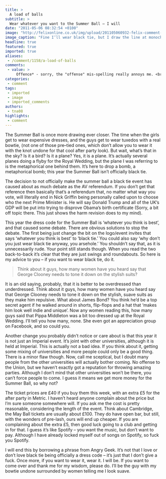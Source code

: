 ```yaml
---
title: >
  A load of balls
subtitle: >
  Wear whatever you want to the Summer Ball – I will
date: "2011-05-06 08:32:54 +0100"
image: "http://felixonline.co.uk/img/upload/201105060932-felix-comment-illustration-thursday-5th-may-2011-benjamin-kennedy.jpg"
image_caption: "Fine I’ll wear black tie, but I draw the line at monochrome"
headline: true
featured: true
imported: true
aliases:
 - /comment/1158/a-load-of-balls
comments:
 - value: >
     Offence* - sorry, the "offense" mis-spelling really annoys me. <br> <br>Otherwise, great comment piece!,I think you are missing the point. <br> <br>The real reason people are so pissed off is because no official dress-code means that the ball is now pretty much officially a festival. <br> <br>Considering that this was the only college-wide formal on the social calendar, we are now left with a total of ZERO formals per year. <br> <br>Formals are an integral part of the university experience, and as a result of these changes our only formal has been taken away from us. <br> <br>In response this sentiment, Alexander Kendall has suggested that people should just rent out the UDH and have a formal with their clubs and societies; (http://www.facebook.com/#!/imperialcollegeunion/posts/125292977545266). <br> <br>Quite frankly I find this insulting! <br> <br>The summer ball is supposed to be OUR formal. <br>It is the last send off from imperial and should be treated with some respect. <br> <br>So thank you for the festival, <br>but can you now organise a summer ball pl
categories:
 - comment
tags:
 - imported
 - image
 - imported_comments
authors:
 - tna08
highlights:
 - comment
---
```


The Summer Ball is once more drawing ever closer. The time when the girls get to wear expensive dresses, and the guys get to wear tuxedos with a real bowtie, (not one of those pre–tied ones, which don’t allow you to wear it with the knot undone for that cool after party look). But wait, what’s that in the sky? Is it a bird? Is it a plane? Yes, it is a plane. It’s actually several planes doing a flyby for the Royal Wedding, but the plane I was referring to is the metaphorical one behind them. It’s here to drop a bomb, a metaphorical bomb; this year the Summer Ball isn’t officially black tie.

The decision to not officially make the summer ball a black tie event has caused about as much debate as the AV referendum. If you don’t get that reference then basically that’s a referendum that, no matter what way you vote, will literally end in Nick Griffin being personally called upon to choose who the next Prime Minister is. He will say Donald Trump and all of the UK’s GDP will be put into trying to disprove Obama’s birth certificate (Sorry, a bit off topic there. This just shows the harm revision does to my mind).

This year the dress code for the Summer Ball is ‘whatever you think is best’, and that caused some debate. There are obvious solutions to stop the debate. The first being just change the bit on the logo/event invites that says ‘whatever you think is best’ to ‘black tie.’ You could also say ‘why don’t you just wear black tie anyway, you arsehole.’ You shouldn’t say that, as it is unnecessarily rude. Your point still stands though. When you read the two back-to-back it’s clear that they are just swings and roundabouts. So here is my advice to you – if you want to wear black tie, do it.

> Think about it guys, how many women have you heard say that George Clooney needs to tone it down on the stylish suits?

It is an old saying, probably, that it is better to be overdressed than underdressed. Think about it guys, how many women have you heard say that George Clooney needs to tone it down on the stylish, suave suits as they make him repulsive. What about James Bond? You think he’d be a top secret agent if he walked around in shorts, flip-flops and a hat that ‘makes him look well indie and unique’. Now any women reading this, how many guys said that Pippa Middleton was a bit too dressed up at the Royal Wedding. I’ll tell you how many, none. She even got an appreciation group on Facebook, and so could you.

Another change you probably didn’t notice or care about is that this year it is not just an Imperial event. It’s joint with other universities, although it is held at Imperial. This is actually not a bad idea. If you think about it, getting some mixing of universities and more people could only be a good thing. There is a minor flaw though. Now, call me sceptical, but I doubt many people from the other universities will actually bother coming. No offense to the Union, but we haven’t exactly got a reputation for throwing amazing parties. Although I don’t mind that other universities won’t be there, you can’t force people to come. I guess it means we get more money for the Summer Ball, so why not?

The ticket prices are £40 if you buy them this week, with an extra £5 for the after party in Metric. I haven’t heard anyone complain about the price but I’m sure someone somewhere will. If you ask me the cost is pretty reasonable, considering the length of the event. Think about Cambridge, the May Ball tickets are usually about £100. They do have open bar, but still, with the wonders of pre-lash, ours will end up cheaper. If you are complaining about the extra £5, then good luck going to a club and getting in for that. I guess it’s like Spotify – you want the music, but don’t want to pay. Although I have already locked myself out of songs on Spotify, so fuck you Spotify.

I will end this by borrowing a phrase from Angry Geek. It’s not that I love or don’t love black tie being officially a dress code – it’s just that I don’t give a fuck. Once more, if you want to wear it, wear it. I will be. If you want to come over and thank me for my wisdom, please do. I’ll be the guy with my bowtie undone surrounded by women telling me I look suave.
